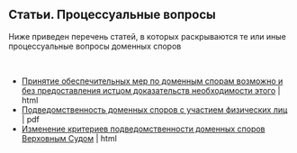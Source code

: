 
## Статьи. Процессуальные вопросы
Ниже приведен перечень статей, в которых раскрываются те или иные процессуальные вопросы доменных споров

<br/>

* [Принятие обеспечительных мер по доменным спорам возможно и без предоставления истцом доказательств необходимости этого](http://www.garant.ru/news/1109325/) | html
* [Подведомственность доменных споров с участием физических лиц](https://www.pgplaw.ru/upload/iblock/5c0/intellektualniy_vestnik_2016_1-prev.pdf) | pdf
* [Изменение критериев подведомственности доменных споров Верховным Судом](http://ipcmagazine.ru/procedural-matter/changing-the-criteria-for-jurisdiction-of-domain-disputes-by-the-supreme-court?fbclid=IwAR3elbEYYF3QrC1B9nLx903a57D6-Pu59qEvILuffjLOCrjqOnKoWeICRqA) | html

